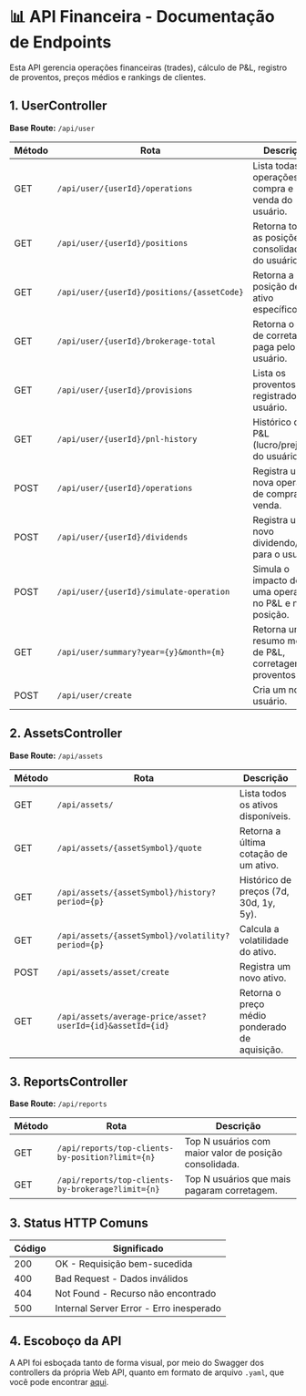 # 📊 API Financeira - Documentação de Endpoints

Esta API gerencia operações financeiras (trades), cálculo de P\&L, registro de proventos, preços médios e rankings de clientes.

## 1. UserController

**Base Route:** `/api/user`

| Método | Rota                                       | Descrição                                                 |
| ------ | ------------------------------------------ | --------------------------------------------------------- |
| GET    | `/api/user/{userId}/operations`            | Lista todas as operações de compra e venda do usuário.    |
| GET    | `/api/user/{userId}/positions`             | Retorna todas as posições consolidadas do usuário.        |
| GET    | `/api/user/{userId}/positions/{assetCode}` | Retorna a posição de um ativo específico.                 |
| GET    | `/api/user/{userId}/brokerage-total`       | Retorna o total de corretagem paga pelo usuário.          |
| GET    | `/api/user/{userId}/provisions`            | Lista os proventos registrados do usuário.                |
| GET    | `/api/user/{userId}/pnl-history`           | Histórico de P\&L (lucro/prejuízo) do usuário.            |
| POST   | `/api/user/{userId}/operations`            | Registra uma nova operação de compra ou venda.            |
| POST   | `/api/user/{userId}/dividends`             | Registra um novo dividendo/JCP para o usuário.            |
| POST   | `/api/user/{userId}/simulate-operation`    | Simula o impacto de uma operação no P\&L e na posição.    |
| GET    | `/api/user/summary?year={y}&month={m}`     | Retorna um resumo mensal de P\&L, corretagem e proventos. |
| POST   | `/api/user/create`                         | Cria um novo usuário.                                     |


## 2. AssetsController

**Base Route:** `/api/assets`

| Método | Rota                                                       | Descrição                                     |
| ------ | ---------------------------------------------------------- | --------------------------------------------- |
| GET    | `/api/assets/`                                             | Lista todos os ativos disponíveis.            |
| GET    | `/api/assets/{assetSymbol}/quote`                          | Retorna a última cotação de um ativo.         |
| GET    | `/api/assets/{assetSymbol}/history?period={p}`             | Histórico de preços (7d, 30d, 1y, 5y).        |
| GET    | `/api/assets/{assetSymbol}/volatility?period={p}`          | Calcula a volatilidade do ativo.              |
| POST   | `/api/assets/asset/create`                                 | Registra um novo ativo.                       |
| GET    | `/api/assets/average-price/asset?userId={id}&assetId={id}` | Retorna o preço médio ponderado de aquisição. |


## 3. ReportsController

**Base Route:** `/api/reports`

| Método | Rota                                              | Descrição                                              |
| ------ | ------------------------------------------------- | ------------------------------------------------------ |
| GET    | `/api/reports/top-clients-by-position?limit={n}`  | Top N usuários com maior valor de posição consolidada. |
| GET    | `/api/reports/top-clients-by-brokerage?limit={n}` | Top N usuários que mais pagaram corretagem.            |

## 3. Status HTTP Comuns

| Código | Significado                             |
| ------ | --------------------------------------- |
| 200    | OK - Requisição bem-sucedida            |
| 400    | Bad Request - Dados inválidos           |
| 404    | Not Found - Recurso não encontrado      |
| 500    | Internal Server Error - Erro inesperado |

## 4. Escoboço da API

A API foi esboçada tanto de forma visual, por meio do Swagger dos controllers da própria Web API, quanto em formato de arquivo `.yaml`, que você pode encontrar [aqui](../files/Api.yaml).
